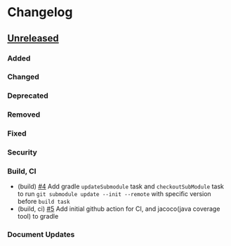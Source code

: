 <!--
Guiding Principles:

Changelogs are for humans, not machines.
There should be an entry for every single version.
The same types of changes should be grouped.
Versions and sections should be linkable.
The latest version comes first.
The release date of each version is displayed.
Mention whether you follow Semantic Versioning.

Usage:

Change log entries are to be added to the Unreleased section under the
appropriate stanza (see below). Each entry should ideally include a tag and
the Github issue reference in the following format:

* (<tag>) \#<issue-number> message

The issue numbers will later be link-ified during the release process so you do
not have to worry about including a link manually, but you can if you wish.

Types of changes (Stanzas):

"Added" for new features.
"Changed" for changes in existing functionality.
"Deprecated" for soon-to-be removed features.
"Removed" for now removed features.
"Fixed" for any bug fixes.
"Security" in case of vulnerabilities.
"Features" for new features.
"Build, CI" for CI/CD
"Document Updates" for document update
Ref: https://keepachangelog.com/en/1.0.0/
-->

# Changelog

## [Unreleased]

### Added

### Changed

### Deprecated

### Removed

### Fixed

### Security

### Build, CI

* (build) [\#4](https://github.com/line/finschia-kt/pull/4) Add gradle `updateSubmodule` task and `checkoutSubModule` task to run `git submodule update --init --remote` with specific version before `build task`
* (build, ci) [\#5](https://github.com/line/finschia-kt/pull/5) Add initial github action for CI, and jacoco(java coverage tool) to gradle

### Document Updates

<!-- Release links -->
[Unreleased]: https://github.com/line/finschia-kt/compare/8aa2005...HEAD
